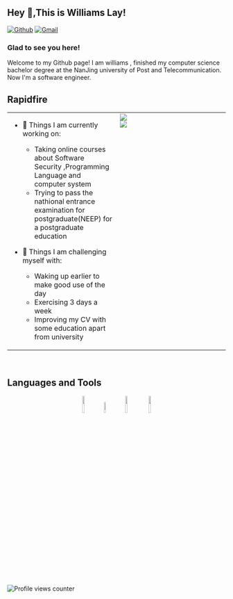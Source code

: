 ## Hey 👋,This is Williams Lay! 
[![Github](https://img.shields.io/badge/-Github-000?style=flat&logo=Github&logoColor=white)](https://github.com/williamslay)
[![Gmail](https://img.shields.io/badge/-Gmail-c14438?style=flat&logo=Gmail&logoColor=white)](mailto:williamslay.lsy@gmail.com)

### Glad to see you here!  
Welcome to my Github page! I am williams , finished my computer science bachelor degree at the NanJing university of Post and Telecommunication. Now I'm a software engineer.
<br/>  


## Rapidfire  
<table><tr><td valign="top" width="50%">

- 🌱 Things I am currently working on: 
  - Taking online courses about Software Security ,Programming Language and computer system
  - Trying to pass the nathional entrance examination for postgraduate(NEEP) for a postgraduate education  
  

- 💪 Things I am challenging myself with:
  - Waking up earlier to make good use of the day
  - Exercising 3 days a week
  - Improving my CV with some education apart from university  


</td><td valign="top" width="50%">

<div align="left"><img src="https://github-readme-stats.vercel.app/api?username=williamslay&show_icons=true&hide_border=true&theme=transparent" /></div>  

<div align="left"><img src="https://github-readme-stats.vercel.app/api/top-langs?username=williamslay&hide_border=true&count_private=true&size_weight=0.5&count_weight=0.5&theme=transparent&show_icons=true" /></div>

</td></tr></table>  

<br/>  


## Languages and Tools  
<div align="center">  
<p>
<code><img width="10%" src="https://www.vectorlogo.zone/logos/visualstudio_code/visualstudio_code-ar21.svg"></code>
<code><img width="8%" src="https://www.vectorlogo.zone/logos/git-scm/git-scm-ar21.svg"></code>
<code><img width="10%" src="https://www.vectorlogo.zone/logos/linux/linux-ar21.svg"></code>
<code><img width="10%" src="https://www.vectorlogo.zone/logos/java/java-ar21.svg"></code>
</p>
</div>  

<br/>  

![Profile views counter](https://komarev.com/ghpvc/?username=williamslay&&style=flat-square)  
  
<br/>  
